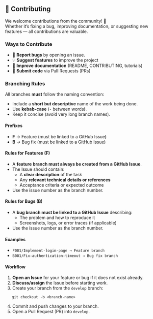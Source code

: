 ## 🤝 Contributing

We welcome contributions from the community! 🚀  
Whether it’s fixing a bug, improving documentation, or suggesting new features — all contributions are valuable.  

### Ways to Contribute
- 🐛 **Report bugs** by opening an issue.
- 💡 **Suggest features** to improve the project  
- 📝 **Improve documentation** (README, CONTRIBUTING, tutorials)  
- 🔧 **Submit code** via Pull Requests (PRs)  

### Branching Rules

All branches **must** follow the naming convention:
- Include a **short but descriptive** name of the work being done.  
- Use **kebab-case** (`-` between words).
- Keep it concise (avoid very long branch names).  

#### Prefixes
- **F** → Feature (must be linked to a GitHub Issue)  
- **B** → Bug fix (must be linked to a GitHub Issue)  

#### Rules for Features (F)
- A **feature branch must always be created from a GitHub Issue**.  
- The Issue should contain:
  - A **clear description** of the task  
  - Any **relevant technical details or references**  
  - Acceptance criteria or expected outcome  
- Use the issue number as the branch number.

#### Rules for Bugs (B)
- A **bug branch must be linked to a GitHub Issue** describing:
  - The problem and how to reproduce it  
  - Screenshots, logs, or error traces (if applicable)  
- Use the issue number as the branch number.

#### Examples
- `F001/Implement-login-page → Feature branch`
- `B001/Fix-authentication-timeout → Bug fix branch`


#### Workflow
1. **Open an Issue** for your feature or bug if it does not exist already.  
2. **Discuss/assign** the Issue before starting work.  
3. Create your branch from the `develop` branch: 
```
   git checkout -b <branch-name>
```
4. Commit and push changes to your branch.
5. Open a Pull Request (PR) into `develop`.